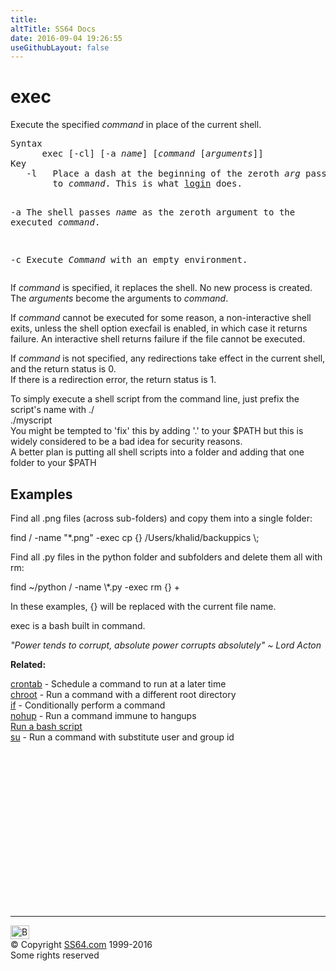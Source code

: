 ```yaml
---
title:
altTitle: SS64 Docs
date: 2016-09-04 19:26:55
useGithubLayout: false
---
```

<!-- #BeginLibraryItem "/Library/head_osx.lbi" --><!-- #EndLibraryItem --><h1>exec</h1> 
<p>Execute the specified <i>command</i> in place of the current shell. </p>
<pre>Syntax
      exec [-cl] [-a <i>name</i>] [<i>command</i> [<i>arguments</i>]]
Key
   -l   Place a dash at the beginning of the zeroth <i>arg</i> passed
        to <i>command</i>. This is what <a href="login.html">login</a> does.

   -a   The shell passes <i>name </i>as the zeroth argument to the executed <i>command</i>.

   -c   Execute <i>Command</i> with an empty environment.</pre>
<p> If <i>command</i> is specified, it replaces the shell. No new process is created. The <i>arguments</i> become the arguments to <i>command</i>. </p>
<p>If <i>command</i> cannot be executed for some
reason, a non-interactive shell exits, unless the shell option execfail is enabled, in which
case it returns failure. An interactive shell returns failure if the file cannot be executed.</p>
<p> If <i>command</i> is not specified, any redirections take effect in the current shell, and the return
status is 0. <br>
If there is a redirection error, the return status is 1.</p>
<p>To simply execute a shell script from the command line, just prefix the script's name with <span class="code">./</span><br>
<span class="code">./myscript</span><br>
You might be tempted to 'fix' this by adding '.' to your <span class="code">$PATH</span> but this is widely considered to be a bad idea for security reasons.<br> 
A better plan is putting all shell scripts into a folder and adding that one folder to your <span class="code">$PATH</span></p>
<h2>Examples</h2>
<p>Find all .png files (across sub-folders) and copy them into a single folder:</p>
<p class="code">find / -name "*.png" -exec cp {} /Users/khalid/backuppics \;</p>
<p>Find all .py files in the python folder and subfolders and delete them all with rm:</p>
<p class="code">find ~/python / -name \*.py -exec rm {} +</p>
<p>In these examples, <span class="code">{}</span> will be replaced with the current file name.</p>
<p>exec is a bash built in command.</p>
<p class="quote"><i>"Power tends to corrupt, absolute power corrupts absolutely" ~ Lord 
  Acton</i></p>
<p><b>Related:</b></p>
<p>  
<a href="crontab.html">crontab</a> - Schedule a command to run at a later time<br>
<a href="chroot.html">chroot</a> - Run a command with a different root directory<br>
<a href="if.html">if</a> - Conditionally perform a command<br>
<a href="nohup.html">nohup</a> - Run a command immune to hangups<br>
<a href="syntax-shellscript.html">Run a bash script</a><br>
<a href="su.html">su</a> - Run a command with substitute user and group id</p><!-- #BeginLibraryItem "/Library/foot_osx.lbi" --><p><script async="" src="//pagead2.googlesyndication.com/pagead/js/adsbygoogle.js"></script>
<!-- OSX300 -->
<ins class="adsbygoogle" style="display:inline-block;width:300px;height:250px" data-ad-client="ca-pub-6140977852749469" data-ad-slot="1823340303"></ins>
<script>
(adsbygoogle = window.adsbygoogle || []).push({});
</script></p>
<hr>
<div id="bl" class="footer"><a href="#"><img src="../images/top.png" width="30" height="22" alt="Back to the Top"></a></div>
<div id="br" class="footer, tagline">© Copyright <a href="http://ss64.com/">SS64.com</a> 1999-2016<br>
Some rights reserved</div><!-- #EndLibraryItem -->
